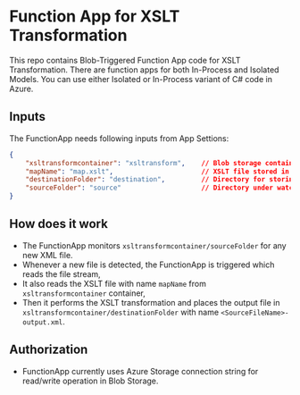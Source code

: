# Function App for XSLT Transformation

This repo contains Blob-Triggered Function App code for XSLT Transformation.
There are function apps for both In-Process and Isolated Models.
You can use either Isolated or In-Process variant of C# code in Azure.

## Inputs
The FunctionApp needs following inputs from App Settions:
```json
{
    "xsltransformcontainer": "xsltransform",    // Blob storage container used for all operations
    "mapName": "map.xslt",                      // XSLT file stored in container root folder
    "destinationFolder": "destination",         // Directory for storing XSLT output
    "sourceFolder": "source"                    // Directory under watch for new input files 
}
```

## How does it work
- The FunctionApp monitors `xsltransformcontainer/sourceFolder` for any new XML file.
- Whenever a new file is detected, the FunctionApp is triggered which reads the file stream,
- It also reads the XSLT file with name `mapName` from `xsltransformcontainer` container,
- Then it performs the XSLT transformation and places the output file in `xsltransformcontainer/destinationFolder` with name `<SourceFileName>-output.xml`.

## Authorization
- FunctionApp currently uses Azure Storage connection string for read/write operation in Blob Storage. 


